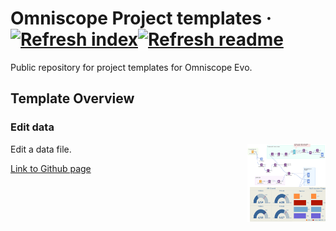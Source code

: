 # Omniscope Project templates &middot; [![Refresh index](https://github.com/visokio/omniscope-project-templates/actions/workflows/refresh_index.yml/badge.svg)](https://github.com/visokio/omniscope-project-templates/actions/workflows/refresh_index.yml)[![Refresh readme](https://github.com/visokio/omniscope-project-templates/actions/workflows/refresh_readme.yml/badge.svg)](https://github.com/visokio/omniscope-project-templates/actions/workflows/refresh_readme.yml)

Public repository for project templates for Omniscope Evo.

## Template Overview
<div id="Editdatafile"/>

### Edit data

<img align="right" src="https://github.com/visokio/omniscope-project-templates/blob/master/Edit data file/thumbnail.png" width="125" height="125"/>

Edit a data file.

[Link to Github page](Edit%20data%20file)


